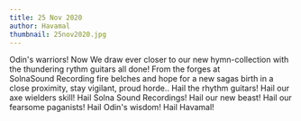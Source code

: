 ```yaml
---
title: 25 Nov 2020
author: Havamal
thumbnail: 25nov2020.jpg
---
```

Odin's warriors!
Now We draw ever closer to our new hymn-collection with the thundering rythm guitars all done! 
From the forges at\
SolnaSound Recording fire belches and hope for a new sagas birth in a close proximity, stay vigilant, proud horde.. 
Hail the rhythm guitars! Hail our axe wielders skill! Hail Solna Sound Recordings! Hail our new beast! Hail our fearsome paganists! Hail Odin's wisdom! Hail Havamal!